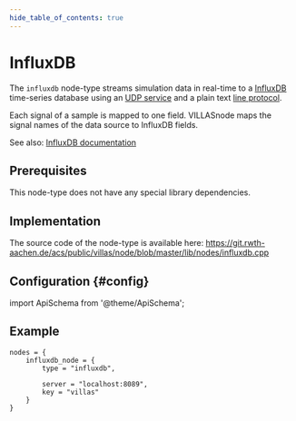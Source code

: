 ```yaml
---
hide_table_of_contents: true
---
```


# InfluxDB

The `influxdb` node-type streams simulation data in real-time to a [InfluxDB](https://www.influxdata.com/time-series-platform/influxdb/) time-series database using an [UDP service](https://docs.influxdata.com/influxdb/v0.9/write_protocols/udp/) and a plain text [line protocol](https://docs.influxdata.com/influxdb/v1.7/write_protocols/line_protocol_reference/).

Each signal of a sample is mapped to one field. VILLASnode maps the signal names of the data source to InfluxDB fields.

See also: [InfluxDB documentation](https://docs.influxdata.com/influxdb/v0.9/write_protocols/line/#fields)

## Prerequisites

This node-type does not have any special library dependencies.

## Implementation

The source code of the node-type is available here:
https://git.rwth-aachen.de/acs/public/villas/node/blob/master/lib/nodes/influxdb.cpp

## Configuration {#config}

import ApiSchema from '@theme/ApiSchema';

<ApiSchema example pointer="#/components/schemas/influxdb" />

## Example

``` url="external/node/etc/examples/nodes/influxdb.conf" title="node/etc/examples/nodes/influxdb.conf"
nodes = {
	influxdb_node = {
		type = "influxdb",

		server = "localhost:8089",
		key = "villas"
	}
}
```
